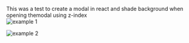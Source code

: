 This was a test to create a modal in react and shade background when opening themodal using z-index  
![example 1](https://github.com/user-attachments/assets/701da04f-f1a3-4824-9cfa-56dfd5293aac)  
  
![example 2](https://github.com/user-attachments/assets/5fcc4dc2-c78b-4639-9980-1ca6d03257be)
